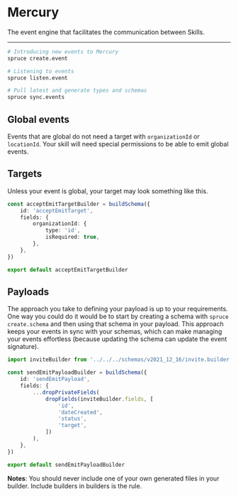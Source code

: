 # Mercury
The event engine that facilitates the communication between Skills.
****

```bash
# Introducing new events to Mercury
spruce create.event

# Listening to events
spruce listen.event

# Pull latest and generate types and schemas
spruce sync.events

```

## Global events
Events that are global do not need a target with `organizationId` or `locationId`. Your skill will need special permissions to be able to emit global events. 

## Targets
Unless your event is global, your target may look something like this.

```ts
const acceptEmitTargetBuilder = buildSchema({
	id: 'acceptEmitTarget',
	fields: {
		organizationId: {
			type: 'id',
			isRequired: true,
		},
	},
})

export default acceptEmitTargetBuilder

```


## Payloads
The approach you take to defining your payload is up to your requirements. One way you could do it would be to start by creating a schema with `spruce create.schema` and then using that schema in your payload. This approach keeps your events in sync with your schemas, which can make managing your events effortless (because updating the schema can update the event signature).

```ts
import inviteBuilder from '../../../schemas/v2021_12_16/invite.builder'

const sendEmitPayloadBuilder = buildSchema({
	id: 'sendEmitPayload',
	fields: {
		...dropPrivateFields(
			dropFields(inviteBuilder.fields, [
				'id',
				'dateCreated',
				'status',
				'target',
			])
		),
	},
})

export default sendEmitPayloadBuilder

```

**Notes**: You should never include one of your own generated files in your builder. Include builders in builders is the rule.